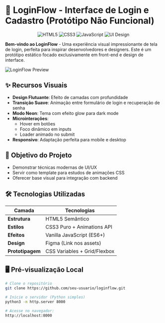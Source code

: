 # 🎨 **LoginFlow** - Interface de Login e Cadastro (Protótipo Não Funcional)

<div align="center">
  
  ![HTML5](https://img.shields.io/badge/HTML5-E34F26?style=for-the-badge&logo=html5&logoColor=white)
  ![CSS3](https://img.shields.io/badge/CSS3-1572B6?style=for-the-badge&logo=css3&logoColor=white)
  ![JavaScript](https://img.shields.io/badge/JavaScript-F7DF1E?style=for-the-badge&logo=javascript&logoColor=black)
  ![UI Design](https://img.shields.io/badge/UI_Design-FF6B6B?style=for-the-badge)

</div>

**Bem-vindo ao LoginFlow** - Uma experiência visual impressionante de tela de login, perfeita para inspirar desenvolvedores e designers. Este é um protótipo estático focado exclusivamente em front-end e design de interface.

![LoginFlow Preview](https://i.imgur.com/8XzTq9G.gif)

## ✨ **Recursos Visuais**
- **Design Flutuante**: Efeito de camadas com profundidade
- **Transição Suave**: Animação entre formulário de login e recuperação de senha
- **Modo Neon**: Tema com efeito glow para dark mode
- **Microinterações**:
  - Hover em botões
  - Foco dinâmico em inputs
  - Loader animado no submit
- **Responsivo**: Adaptação perfeita para mobile e desktop

## 🎯 **Objetivo do Projeto**
- Demonstrar técnicas modernas de UI/UX
- Servir como template para estudos de animações CSS
- Oferecer base visual para integração com backend

## 🛠️ **Tecnologias Utilizadas**
| Camada          | Tecnologias                               |
|-----------------|-------------------------------------------|
| **Estrutura**   | HTML5 Semântico                           |
| **Estilos**     | CSS3 Puro + Animations API                |
| **Efeitos**     | Vanilla JavaScript (ES6+)                 |
| **Design**      | Figma (Link nos assets)                   |
| **Prototipagem**| CSS Variables + Grid/Flexbox              |

## 🖥️ **Pré-visualização Local**
```bash
# Clone o repositório
git clone https://github.com/seu-usuario/loginflow.git

# Inicie o servidor (Python simples)
python3 -m http.server 8000

# Acesse no navegador:
http://localhost:8000
